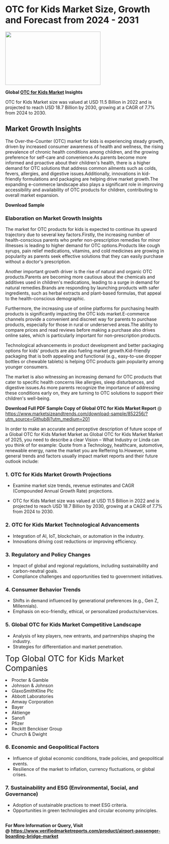 <H1>OTC for Kids Market Size, Growth and Forecast from 2024 - 2031</H1><img class="aligncenter size-medium wp-image-584254" src="https://thirdeyenews.in/wp-content/uploads/2024/09/Global-Market-Research-300x168.jpeg" alt="" width="300" height="168" /><p><strong>Global&nbsp;<a href="https://www.marketsizeandtrends.com/download-sample/852256/?utm_source=Github8j?utm_medium=201">OTC for Kids Market</a> Insights</strong></p><p>OTC for Kids Market size was valued at USD 11.5 Billion in 2022 and is projected to reach USD 18.7 Billion by 2030, growing at a CAGR of 7.7% from 2024 to 2030.</p><p><h2>Market Growth Insights</h2> <p>The Over-the-Counter (OTC) market for kids is experiencing steady growth, driven by increased consumer awareness of health and wellness, the rising prevalence of chronic health conditions among children, and the growing preference for self-care and convenience.As parents become more informed and proactive about their children's health, there is a higher demand for OTC solutions that address common ailments such as colds, fevers, allergies, and digestive issues.Additionally, innovations in kid-friendly formulations and packaging are helping drive market growth.The expanding e-commerce landscape also plays a significant role in improving accessibility and availability of OTC products for children, contributing to overall market expansion.</p> <p><strong>Download Sample</strong></p> <h3>Elaboration on Market Growth Insights</h3> <p>The market for OTC products for kids is expected to continue its upward trajectory due to several key factors.Firstly, the increasing number of health-conscious parents who prefer non-prescription remedies for minor illnesses is leading to higher demand for OTC options.Products like cough syrups, pain relief medications, vitamins, and cold medicines are growing in popularity as parents seek effective solutions that they can easily purchase without a doctor's prescription.</p> <p>Another important growth driver is the rise of natural and organic OTC products.Parents are becoming more cautious about the chemicals and additives used in children's medications, leading to a surge in demand for natural remedies.Brands are responding by launching products with safer ingredients, such as herbal extracts and plant-based formulas, that appeal to the health-conscious demographic.</p> <p>Furthermore, the increasing use of online platforms for purchasing health products is significantly impacting the OTC kids market.E-commerce channels provide a convenient and discreet way for parents to purchase products, especially for those in rural or underserved areas.The ability to compare prices and read reviews before making a purchase also drives online sales, which is particularly important for non-prescription products.</p> <p>Technological advancements in product development and better packaging options for kids' products are also fueling market growth.Kid-friendly packaging that is both appealing and functional (e.g., easy-to-use dropper bottles or chewable tablets) is helping OTC products gain popularity among younger consumers.</p> <p>The market is also witnessing an increasing demand for OTC products that cater to specific health concerns like allergies, sleep disturbances, and digestive issues.As more parents recognize the importance of addressing these conditions early on, they are turning to OTC solutions to support their children's well-being.</p> <p><span class=""><strong>Download Full PDF Sample Copy of Global OTC for Kids Market Report</strong> @ <a href="https://www.marketsizeandtrends.com/download-sample/852256/?utm_source=Github8j?utm_medium=201" target="_blank">https://www.marketsizeandtrends.com/download-sample/852256/?utm_source=Github8j?utm_medium=201</a></span></p><p>In order to make an accurate and perceptive description of future scope of a Global&nbsp;OTC for Kids Market Market as Global&nbsp;OTC for Kids Market Market of 2025, you need to describe a clear Vision &ndash; What Industry or Linda can you think of for example: Quote from a Technology, healthcare, automotive, renewable energy, name the market you are Reffering to.However, some general trends and factors usually impact market reports and their future outlook include:</p><h3>1.&nbsp;<strong>OTC for Kids Market Growth Projections</strong></h3><ul><li>Examine market size trends, revenue estimates and CAGR (Compounded Annual Growth Rate) projections.</li><li><p>OTC for Kids Market size was valued at USD 11.5 Billion in 2022 and is projected to reach USD 18.7 Billion by 2030, growing at a CAGR of 7.7% from 2024 to 2030.</p></li></ul><h3>2.&nbsp;<strong>OTC for Kids Market Technological Advancements</strong></h3><ul><li>Integration of AI, IoT, blockchain, or automation in the industry.</li><li>Innovations driving cost reductions or improving efficiency.</li></ul><h3>3.&nbsp;<strong>Regulatory and Policy Changes</strong></h3><ul><li>Impact of global and regional regulations, including sustainability and carbon-neutral goals.</li><li>Compliance challenges and opportunities tied to government initiatives.</li></ul><h3>4.&nbsp;<strong>Consumer Behavior Trends</strong></h3><ul><li>Shifts in demand influenced by generational preferences (e.g., Gen Z, Millennials).</li><li>Emphasis on eco-friendly, ethical, or personalized products/services.</li></ul><h3>5.&nbsp;<strong>Global OTC for Kids Market Competitive Landscape</strong></h3><ul><li>Analysis of key players, new entrants, and partnerships shaping the industry.</li><li>Strategies for differentiation and market penetration.</li></ul><p data-pm-slice="1 1 []"><span style="color: inherit; font-family: inherit; font-size: 25px;">Top Global OTC for Kids Market Companies</span></p><div class="" data-test-id=""><p><li>Procter & Gamble</li><li> Johnson & Johnson</li><li> GlaxoSmithKline Plc</li><li> Abbott Laboratories</li><li> Amway Corporation</li><li> Bayer</li><li> Aktienge</li><li> Sanofi</li><li> Pfizer</li><li> Reckitt Benckiser Group</li><li> Church & Dwight</li></p></div><h3>6.&nbsp;<strong>Economic and Geopolitical Factors</strong></h3><ul><li>Influence of global economic conditions, trade policies, and geopolitical events.</li><li>Resilience of the market to inflation, currency fluctuations, or global crises.</li></ul><h3>7.&nbsp;<strong>Sustainability and ESG (Environmental, Social, and Governance)</strong></h3><ul><li>Adoption of sustainable practices to meet ESG criteria.</li><li>Opportunities in green technologies and circular economy principles.</li></ul><h2><strong style="font-size: 14px;">For More Information or Query, Visit @&nbsp;</strong><a style="background-color: #ffffff; font-size: 14px;" href="https://www.marketsizeandtrends.com/report/otc-for-kids-market/" target="_blank">https://www.verifiedmarketreports.com/product/airport-passenger-boarding-bridge-market</a></h2>